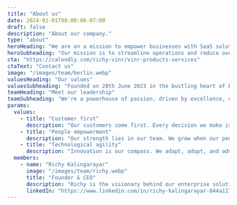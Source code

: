 ```yaml
---
title: "About us"
date: 2024-01-01T08:00:00-07:00
draft: false
description: "About our company."
type: "about"
heroHeading: "We are on a mission to empower businesses with SaaS solutions."
heroSubheading: "Our mission is to streamline operations and reduce overhead, allowing emerging businesses to focus on what they do best."
cta: "https://calendly.com/richy-vinr/vinr-products-services"
ctaText: "Contact us"
image: "/images/team/berlin.webp"
valuesHeading: "Our values"
valuesSubheading: "Founded on 20th June 2023 in the bustling heart of Berlin, Germany, our inception came at a time of global economic challenges. Yet, inspired by the resilience of cockroach startups, we chose to embark on this journey. As a technology powerhouse specializing in software, our products are designed with economy and scalability in mind, effortlessly catering to an expansive user base. Drawing from our depth of research and vast professional experience, we continually offer a myriad of integrated solutions to our customers in affordable prices."
teamHeading: "Meet our leadership"
teamSubheading: "We're a powerhouse of passion, driven by excellence, committed to crafting unparalleled solutions for our clients."
params:
  values:
    - title: "Customer first"
      description: "Our customers come first. Every decision we make is with them in mind. Prioritizing the needs and feedback of our customers to deliver products and services that exceed expectations."
    - title: "People empowerment"
      description: "Our strength lies in our team. We grow when our people grow. Recognizing the value of each team member, fostering a culture of respect, growth, and inclusivity, and ensuring a safe, motivating work environment."
    - title: "Technological agility"
      description: "Innovation is our compass. We adapt, adopt, and advance. Staying ahead of the curve by embracing and integrating promising technologies that enhance our efficiency, services, and customer experience."
  members:
    - name: "Richy Kalingarayar"
      image: "/images/team/richy.webp"
      title: "Founder & CEO"
      description: "Richy is the visionary behind our enterprise solutions, driving innovation and strategy."
      linkedIn: "https://www.linkedin.com/in/richy-kalingarayar-844a1170/"
---
```


